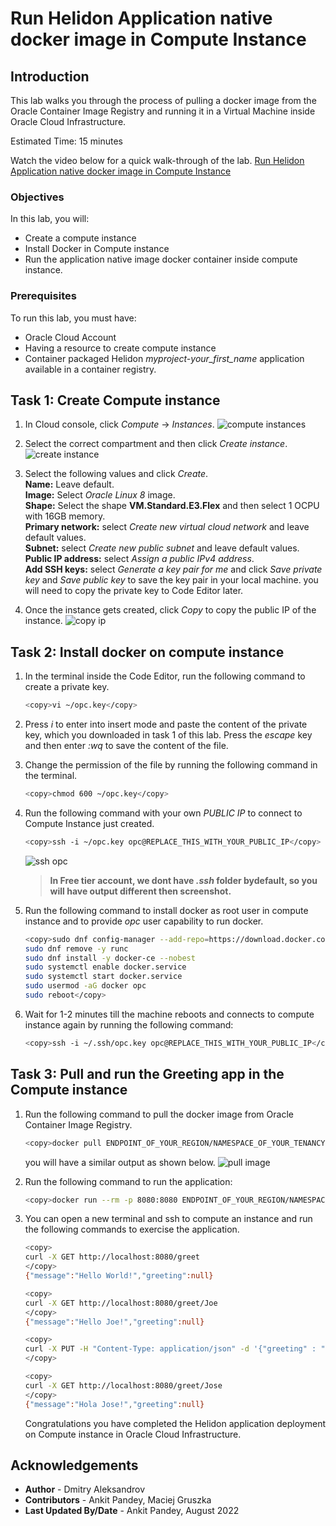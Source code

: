 # Run Helidon Application native docker image in Compute Instance

## Introduction

This lab walks you through the process of pulling a docker image from the Oracle Container Image Registry and running it in a Virtual Machine inside Oracle Cloud Infrastructure.

Estimated Time: 15 minutes

Watch the video below for a quick walk-through of the lab.
[Run Helidon Application native docker image in Compute Instance](videohub:1_dsfd22u5)

### Objectives

In this lab, you will:

* Create a compute instance
* Install Docker in Compute instance
* Run the application native image docker container inside compute instance.

### Prerequisites

To run this lab, you must have:

* Oracle Cloud Account
* Having a resource to create compute instance
* Container packaged Helidon *myproject-your_first_name* application available in a container registry.

## Task 1: Create Compute instance

1. In Cloud console, click *Compute* -> *Instances*.
    ![compute instances](images/compute-instance.png)

2. Select the correct compartment and then click *Create instance*.
    ![create instance](images/create-instance.png)

3. Select the following values and click *Create*.</br>
    **Name:** Leave default.</br>
    **Image:** Select *Oracle Linux 8* image.</br>
    **Shape:** Select the shape **VM.Standard.E3.Flex** and then select 1 OCPU with 16GB memory.</br>
    **Primary network:** select *Create new virtual cloud network* and leave default values.</br>
    **Subnet:** select *Create new public subnet* and leave default values.</br>
    **Public IP address:** select *Assign a public IPv4 address*.</br>
    **Add SSH keys:** select *Generate a key pair for me* and click *Save private key* and *Save public key* to save the key pair in your local machine. you will need to copy the private key to Code Editor later.


4. Once the instance gets created, click *Copy* to copy the public IP of the instance.
    ![copy ip](images/copy-ip.png)

## Task 2: Install docker on compute instance

1. In the terminal inside the Code Editor, run the following command to create a private key.
    ```bash
    <copy>vi ~/opc.key</copy>
    ```

2. Press *i* to enter into insert mode and paste the content of the private key, which you downloaded in task 1 of this lab. Press the *escape* key and then enter *:wq* to save the content of the file.

3. Change the permission of the file by running the following command in the terminal.
    ```bash
    <copy>chmod 600 ~/opc.key</copy>
    ```

4. Run the following command with your own *PUBLIC IP* to connect to Compute Instance just created.
    ```bash
    <copy>ssh -i ~/opc.key opc@REPLACE_THIS_WITH_YOUR_PUBLIC_IP</copy>
    ```
    ![ssh opc](images/ssh-opc.png)
    > **In Free tier account, we dont have *.ssh* folder bydefault, so you will have output  different then screenshot.**

5. Run the following command to install docker as root user in compute instance and to provide *opc* user capability to run docker.
    ```bash
    <copy>sudo dnf config-manager --add-repo=https://download.docker.com/linux/centos/docker-ce.repo
    sudo dnf remove -y runc
    sudo dnf install -y docker-ce --nobest
    sudo systemctl enable docker.service
    sudo systemctl start docker.service
    sudo usermod -aG docker opc
    sudo reboot</copy>
    ```

6. Wait for 1-2 minutes till the machine reboots and connects to compute instance again by running the following command:
    ```bash
    <copy>ssh -i ~/.ssh/opc.key opc@REPLACE_THIS_WITH_YOUR_PUBLIC_IP</copy>
    ```

## Task 3: Pull and run the Greeting app in the Compute instance


1. Run the following command to pull the docker image from Oracle Container Image Registry.
    ```bash
    <copy>docker pull ENDPOINT_OF_YOUR_REGION/NAMESPACE_OF_YOUR_TENANCY/myproject-your_first_name:1.0</copy>
    ```

    you will have a similar output as shown below.
    ![pull image](images/docker-pull.png)

2. Run the following command to run the application:
    ```bash
    <copy>docker run --rm -p 8080:8080 ENDPOINT_OF_YOUR_REGION/NAMESPACE_OF_YOUR_TENANCY/myproject-your_first_name:1.0</copy>
    ```

3. You can open a new terminal and ssh to compute an instance and run the following commands to exercise the application.
    ```bash
    <copy>
    curl -X GET http://localhost:8080/greet
    </copy>
    {"message":"Hello World!","greeting":null}
    ```

    ```bash
    <copy>
    curl -X GET http://localhost:8080/greet/Joe
    </copy>
    {"message":"Hello Joe!","greeting":null}
    ```

    ```bash
    <copy>
    curl -X PUT -H "Content-Type: application/json" -d '{"greeting" : "Hola"}' http://localhost:8080/greet/greeting
    </copy>
    ```

    ```bash
    <copy>
    curl -X GET http://localhost:8080/greet/Jose
    </copy>
    {"message":"Hola Jose!","greeting":null}
    ```

    Congratulations you have completed the Helidon application deployment on Compute instance in Oracle Cloud Infrastructure.


## Acknowledgements

* **Author** -  Dmitry Aleksandrov
* **Contributors** - Ankit Pandey, Maciej Gruszka
* **Last Updated By/Date** - Ankit Pandey, August 2022
